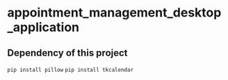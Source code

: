 # appointment_management_desktop_application

## Dependency of this project
```pip install pillow```
```pip install tkcalendar```
